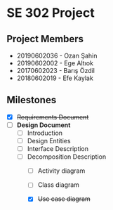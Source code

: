 # SE 302 Project
 
## Project Members
+ 20190602036 - Ozan Şahin
+ 20190602002 - Ege Altıok
+ 20170602023 - Barış Özdil
+ 20180602019 - Efe Kaylak

## Milestones
+ [X] ~~Requirements Document~~
+ [ ] **Design Document**
  + [ ] Introduction
  + [ ] Design Entities
  + [ ] Interface Description
  + [ ] Decomposition Description
    + [ ] Activity diagram
    + [ ] Class diagram
    + [X] ~~Use case diagram~~




